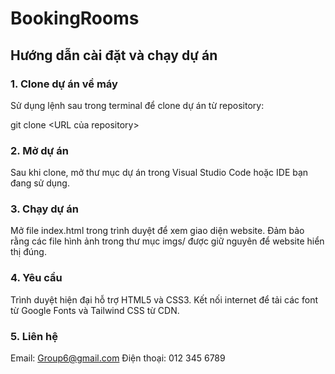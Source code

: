 # BookingRooms

## Hướng dẫn cài đặt và chạy dự án

### 1. Clone dự án về máy

Sử dụng lệnh sau trong terminal để clone dự án từ repository:

git clone <URL của repository>

### 2. Mở dự án

Sau khi clone, mở thư mục dự án trong Visual Studio Code hoặc IDE bạn đang sử dụng.

### 3. Chạy dự án

Mở file index.html trong trình duyệt để xem giao diện website.
Đảm bảo rằng các file hình ảnh trong thư mục imgs/ được giữ nguyên để website hiển thị đúng.

### 4. Yêu cầu

Trình duyệt hiện đại hỗ trợ HTML5 và CSS3.
Kết nối internet để tải các font từ Google Fonts và Tailwind CSS từ CDN.

### 5. Liên hệ

Email: Group6@gmail.com
Điện thoại: 012 345 6789
